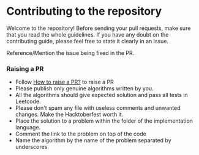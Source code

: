 # Contributing to the repository

Welcome to the repository! Before sending your pull requests, make sure that you read the whole guidelines. If you have any doubt on the contributing guide, please feel free to state it clearly in an issue.

Reference/Mention the issue being fixed in the PR.


### Raising a PR

- Follow [How to raise a PR?](https://www.digitalocean.com/community/tutorials/how-to-create-a-pull-request-on-github) to raise a PR
- Please publish only genuine algorithms written by you.
- All the algorithms should give expected solution and pass all tests in Leetcode.
- Please don't spam any file with useless comments and unwanted changes. Make the Hacktoberfest worth it.
- Place the solution to a problem within the folder of the implementation language.
- Comment the link to the problem on top of the code
- Name the algorithm by the name of the problem separated by underscores